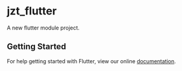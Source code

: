 # jzt_flutter

A new flutter module project.

## Getting Started

For help getting started with Flutter, view our online
[documentation](https://flutter.dev/).

